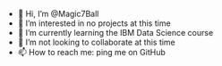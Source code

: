 - 👋 Hi, I’m @Magic7Ball
- 👀 I’m interested in no projects at this time
- 🌱 I’m currently learning the IBM Data Science course
- 💞️ I’m not looking to collaborate at this time
- 📫 How to reach me: ping me on GitHub

<!---
Magic7Ball/Magic7Ball is a ✨ special ✨ repository because its `README.md` (this file) appears on your GitHub profile.
You can click the Preview link to take a look at your changes.
--->
